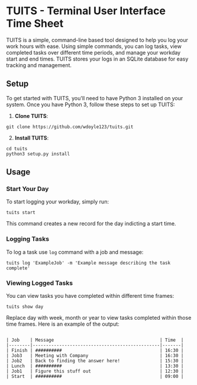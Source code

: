 # TUITS - Terminal User Interface Time Sheet

TUITS is a simple, command-line based tool designed to help you log your work hours with ease. Using simple commands, you can log tasks, view completed tasks over different time periods, and manage your workday start and end times. TUITS stores your logs in an SQLite database for easy tracking and management.

## Setup

To get started with TUITS, you'll need to have Python 3 installed on your system. Once you have Python 3, follow these steps to set up TUITS:

1. **Clone TUITS**: 
```
git clone https://github.com/wdoyle123/tuits.git
```

2. **Install TUITS**:
```
cd tuits 
python3 setup.py install
```

## Usage

### Start Your Day
To start logging your workday, simply run:

```
tuits start
```

This command creates a new record for the day indicting a start time.

### Logging Tasks 
To log a task use `log` command with a job and message:

```
tuits log 'ExampleJob' -m 'Example message describing the task complete'
```

### Viewing Logged Tasks 
You can view tasks you have completed within different time frames:

```
tuits show day 
```

Replace day with week, month or year to view tasks completed within those time frames.
Here is an example of the output:

```

| Job    | Message                                        | Time  |
|--------|------------------------------------------------|-------|
| Finish | ##########                                     | 16:30 |
| Job3   | Meeting with Company                           | 16:30 |
| Job2   | Back to finding the answer here!               | 15:30 |
| Lunch  | ##########                                     | 13:30 |
| Job1   | Figure this stuff out                          | 12:30 |
| Start  | ##########                                     | 09:00 |

```
